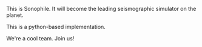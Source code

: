 This is Sonophile. It will become the leading seismographic simulator on the
planet.

This is a python-based implementation.

We're a cool team. Join us!
